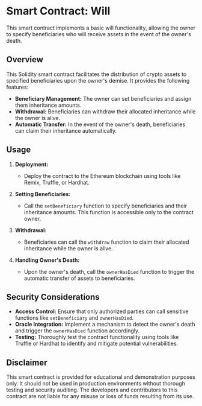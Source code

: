 # Smart Contract: Will

This smart contract implements a basic will functionality, allowing the owner to specify beneficiaries who will receive assets in the event of the owner's death.

## Overview

This Solidity smart contract facilitates the distribution of crypto assets to specified beneficiaries upon the owner's demise. It provides the following features:

- **Beneficiary Management:** The owner can set beneficiaries and assign them inheritance amounts.
- **Withdrawal:** Beneficiaries can withdraw their allocated inheritance while the owner is alive.
- **Automatic Transfer:** In the event of the owner's death, beneficiaries can claim their inheritance automatically.

## Usage

1. **Deployment:**
   - Deploy the contract to the Ethereum blockchain using tools like Remix, Truffle, or Hardhat.

2. **Setting Beneficiaries:**
   - Call the `setBeneficiary` function to specify beneficiaries and their inheritance amounts. This function is accessible only to the contract owner.

3. **Withdrawal:**
   - Beneficiaries can call the `withdraw` function to claim their allocated inheritance while the owner is alive.

4. **Handling Owner's Death:**
   - Upon the owner's death, call the `ownerHasDied` function to trigger the automatic transfer of assets to beneficiaries.

## Security Considerations

- **Access Control:** Ensure that only authorized parties can call sensitive functions like `setBeneficiary` and `ownerHasDied`.
- **Oracle Integration:** Implement a mechanism to detect the owner's death and trigger the `ownerHasDied` function accordingly.
- **Testing:** Thoroughly test the contract functionality using tools like Truffle or Hardhat to identify and mitigate potential vulnerabilities.

## Disclaimer

This smart contract is provided for educational and demonstration purposes only. It should not be used in production environments without thorough testing and security auditing. The developers and contributors to this contract are not liable for any misuse or loss of funds resulting from its use.
